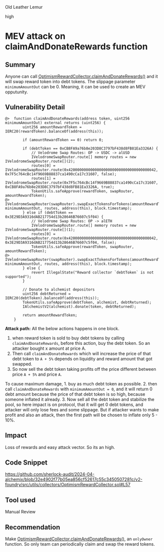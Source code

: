 Old Leather Lemur

high

# MEV attack on claimAndDonateRewards function

## Summary
Anyone can call [OptimismRewardCollector.claimAndDonateRewards()](https://github.com/sherlock-audit/2024-04-alchemix/blob/32e4902f77b05ea856cf52617c55c3450507281c/v2-foundry/src/utils/collectors/OptimismRewardCollector.sol#L57) and it will swap reward token into debt tokens. The slippage parameter `minimumAmountOut` can be 0. Meaning, it can be used to create an MEV opputunity.


## Vulnerability Detail

```solidity
@>  function claimAndDonateRewards(address token, uint256 minimumAmountOut) external returns (uint256) {
        uint256 amountRewardToken = IERC20(rewardToken).balanceOf(address(this));

        if (amountRewardToken == 0) return 0;

        if (debtToken == 0xCB8FA9a76b8e203D8C3797bF438d8FB81Ea3326A) {
            // Velodrome Swap Routes: OP -> USDC -> alUSD
            IVelodromeSwapRouter.route[] memory routes = new IVelodromeSwapRouter.route[](2);
            routes[0] = IVelodromeSwapRouter.route(0x4200000000000000000000000000000000000042, 0x7F5c764cBc14f9669B88837ca1490cCa17c31607, false);
            routes[1] = IVelodromeSwapRouter.route(0x7F5c764cBc14f9669B88837ca1490cCa17c31607, 0xCB8FA9a76b8e203D8C3797bF438d8FB81Ea3326A, true);
            TokenUtils.safeApprove(rewardToken, swapRouter, amountRewardToken);
@>          IVelodromeSwapRouter(swapRouter).swapExactTokensForTokens(amountRewardToken, minimumAmountOut, routes, address(this), block.timestamp);
        } else if (debtToken == 0x3E29D3A9316dAB217754d13b28646B76607c5f04) {
            // Velodrome Swap Routes: OP -> alETH
            IVelodromeSwapRouter.route[] memory routes = new IVelodromeSwapRouter.route[](1);
            routes[0] = IVelodromeSwapRouter.route(0x4200000000000000000000000000000000000042, 0x3E29D3A9316dAB217754d13b28646B76607c5f04, false);
            TokenUtils.safeApprove(rewardToken, swapRouter, amountRewardToken);
@>          IVelodromeSwapRouter(swapRouter).swapExactTokensForTokens(amountRewardToken, minimumAmountOut, routes, address(this), block.timestamp);
        } else {
            revert IllegalState("Reward collector `debtToken` is not supported");
        }

        // Donate to alchemist depositors
        uint256 debtReturned = IERC20(debtToken).balanceOf(address(this));
        TokenUtils.safeApprove(debtToken, alchemist, debtReturned);
        IAlchemistV2(alchemist).donate(token, debtReturned);

        return amountRewardToken;
    }
```

**Attack path:**
All the below actions happens in one block.
1. when reward token is sold to buy debt tokens by calling `claimAndDonateRewards`, before this action, buy the debt token. So an attacker bought x amount at price A.
2. Then call `claimAndDonateRewards` which will increase the price of that debt token to `A + 5%` depends on liquidity and reward amount that got swapped.
3. So now sell the debt token taking profits off the price different between price `A + 5%` and price `A`.

To cause maximum damage, 
    1. buy as much debt token as possible.
    2. then call `claimAndDonateRewards` with `minimumAmountOut = 0`, and it will return 0 debt amount because the price of that debt token is so high, because someone inflated it already.
    3. Now sell all the debt token and stabilize the pool, so here impact is on protocol, that it will get 0 debt tokens, and attacker will only lose fees and some slippage. But if attacker wants to make profit and also an attack, then the first path will be chosen to inflate only 5 - 10%.

## Impact
Loss of rewards and easy attack vector. So its an high.

## Code Snippet

https://github.com/sherlock-audit/2024-04-alchemix/blob/32e4902f77b05ea856cf52617c55c3450507281c/v2-foundry/src/utils/collectors/OptimismRewardCollector.sol#L57


## Tool used

Manual Review

## Recommendation

Make [OptimismRewardCollector.claimAndDonateRewards()](https://github.com/sherlock-audit/2024-04-alchemix/blob/32e4902f77b05ea856cf52617c55c3450507281c/v2-foundry/src/utils/collectors/OptimismRewardCollector.sol#L57), an `onlyOwner` function. So only team can periodically claim and swap the reward tokens.
